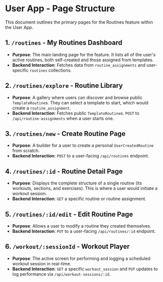 # User App - Page Structure

This document outlines the primary pages for the Routines feature within the User App.

## 1. `/routines` - My Routines Dashboard
-   **Purpose**: The main landing page for the feature. It lists all of the user's active routines, both self-created and those assigned from templates.
-   **Backend Interaction**: Fetches data from `routine_assignments` and user-specific `routines` collections.

## 2. `/routines/explore` - Routine Library
-   **Purpose**: A gallery where users can discover and browse public `TemplateRoutine`s. They can select a template to start, which would create a `routine_assignment`.
-   **Backend Interaction**: Fetches public `TemplateRoutine`s. `POST` to `/api/routine-assignments` when a user starts one.

## 3. `/routines/new` - Create Routine Page
-   **Purpose**: A builder for a user to create a personal `UserCreatedRoutine` from scratch.
-   **Backend Interaction**: `POST` to a user-facing `/api/routines` endpoint.

## 4. `/routines/:id` - Routine Detail Page
-   **Purpose**: Displays the complete structure of a single routine (its workouts, sections, and exercises). This is where a user would initiate a workout session.
-   **Backend Interaction**: `GET` a specific routine or routine assignment.

## 5. `/routines/:id/edit` - Edit Routine Page
-   **Purpose**: Allows a user to modify a routine they created themselves.
-   **Backend Interaction**: `PUT` to a user-facing `/api/routines/:id` endpoint.

## 6. `/workout/:sessionId` - Workout Player
-   **Purpose**: The active screen for performing and logging a scheduled workout session in real-time.
-   **Backend Interaction**: `GET` a specific `workout_session` and `PUT` updates to log performance via `/api/workout-sessions/:id`.
